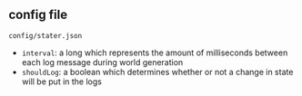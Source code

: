 ## config file
`config/stater.json`
- `interval`: a long which represents the amount of milliseconds between each log message during world generation
- `shouldLog`: a boolean which determines whether or not a change in state will be put in the logs
